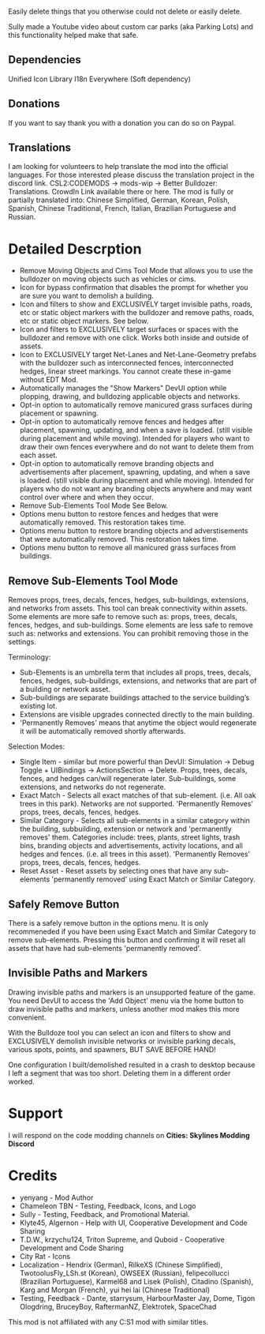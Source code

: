 ﻿Easily delete things that you otherwise could not delete or easily delete.

Sully made a Youtube video about custom car parks (aka Parking Lots) and this functionality helped make that safe.

## Dependencies
Unified Icon Library
I18n Everywhere (Soft dependency)

## Donations
If you want to say thank you with a donation you can do so on Paypal.

## Translations
I am looking for volunteers to help translate the mod into the official languages. For those interested please discuss the translation project in the discord link. CSL2:CODEMODS -> mods-wip -> Better Bulldozer: Translations. CrowdIn Link available there or here.
The mod is fully or partially translated into: Chinese Simplified, German, Korean, Polish, Spanish, Chinese Traditional, French, Italian, Brazilian Portuguese and Russian.

# Detailed Descrption
* Remove Moving Objects and Cims Tool Mode that allows you to use the bulldozer on moving objects such as vehicles or cims. 
* Icon for bypass confirmation that disables the prompt for whether you are sure you want to demolish a building.
* Icon and filters to show and EXCLUSIVELY target invisible paths, roads, etc or static object markers with the bulldozer and remove paths, roads, etc or static object markers. See below.
* Icon and filters to EXCLUSIVELY target surfaces or spaces with the bulldozer and remove with one click. Works both inside and outside of assets.
* Icon to EXCLUSIVELY target Net-Lanes and Net-Lane-Geometry prefabs with the bulldozer such as interconnected fences, interconnected hedges, linear street markings. You cannot create these in-game without EDT Mod.
* Automatically manages the "Show Markers" DevUI option while plopping, drawing, and bulldozing applicable objects and networks. 
* Opt-in option to automatically remove manicured grass surfaces during placement or spawning.
* Opt-in option to automatically remove fences and hedges after placement, spawning, updating, and when a save is loaded. (still visible during placement and while moving). Intended for players who want to draw their own fences everywhere and do not want to delete them from each asset.
* Opt-in option to automatically remove branding objects and advertisements after placement, spawning, updating, and when a save is loaded. (still visible during placement and while moving). Intended for players who do not want any branding objects anywhere and may want control over where and when they occur.
* Remove Sub-Elements Tool Mode See Below.
* Options menu button to restore fences and hedges that were automatically removed. This restoration takes time.
* Options menu button to restore branding objects and adverstisements that were automatically removed. This restoration takes time.
* Options menu button to remove all manicured grass surfaces from buildings.

## Remove Sub-Elements Tool Mode
Removes props, trees, decals, fences, hedges, sub-buildings, extensions, and networks from assets. This tool can break connectivity within assets. Some elements are more safe to remove such as: props, trees, decals, fences, hedges, and sub-buildings. Some elements are less safe to remove such as: networks and extensions. You can prohibit removing those in the settings.

Terminology:
* Sub-Elements is an umbrella term that includes all props, trees, decals, fences, hedges, sub-buildings, extensions, and networks that are part of a building or network asset.
* Sub-buildings are separate buildings attached to the service building’s existing lot.
* Extensions are visible upgrades connected directly to the main building.
* 'Permanently Removes' means that anytime the object would regenerate it will be automatically removed shortly afterwards.

Selection Modes:
* Single Item - similar but more powerful than DevUI: Simulation -> Debug Toggle + UIBindings -> ActionsSection -> Delete. Props, trees, decals, fences, and hedges can/will regenerate later. Sub-buildings, some extensions, and networks do not regenerate.
* Exact Match - Selects all exact matches of that sub-element. (i.e. All oak trees in this park). Networks are not supported. 'Permanently Removes' props, trees, decals, fences, hedges.
* Similar Category - Selects all sub-elements in a similar category within the building, subbuilding, extension or network and 'permanently removes' them. Categories include: trees, plants, street lights, trash bins, branding objects and advertisements, activity locations, and all hedges and fences. (i.e. all trees in this asset). 'Permanently Removes' props, trees, decals, fences, hedges.
* Reset Asset - Reset assets by selecting ones that have any sub-elements 'permanently removed' using Exact Match or Similar Category.

## Safely Remove Button
There is a safely remove button in the options menu. It is only recommeneded if you have been using Exact Match and Similar Category to remove sub-elements. Pressing this button and confirming it will reset all assets that have had sub-elements 'permanently removed'.

## Invisible Paths and Markers
Drawing invisible paths and markers is an unsupported feature of the game. You need DevUI to access the 'Add Object' menu via the home button to draw invisible paths and markers, unless another mod makes this more convenient.

With the Bulldoze tool you can select an icon and filters to show and EXCLUSIVELY demolish invisible networks or invisible parking decals, various spots, points, and spawners, BUT SAVE BEFORE HAND!

One configuration I built/demolished resulted in a crash to desktop because I left a segment that was too short. Deleting them in a different order worked.

# Support
I will respond on the code modding channels on **Cities: Skylines Modding Discord**

# Credits 
* yenyang - Mod Author
* Chameleon TBN - Testing, Feedback, Icons, and Logo
* Sully - Testing, Feedback, and Promotional Material.
* Klyte45, Algernon - Help with UI, Cooperative Development and Code Sharing
* T.D.W., krzychu124, Triton Supreme, and Quboid - Cooperative Development and Code Sharing
* City Rat - Icons
* Localization - Hendrix (German), RilkeXS (Chinese Simplified), TwotoolusFly_LSh.st (Korean), OWSEEX (Russian), felipecollucci (Brazilian Portuguese), Karmel68 and Lisek (Polish), Citadino (Spanish), Karg and Morgan (French), yui hei lai (Chinese Traditional)
* Testing, Feedback - Dante, starrysum, HarbourMaster Jay, Dome, Tigon Ologdring, BruceyBoy, RaftermanNZ, Elektrotek, SpaceChad 

This mod is not affiliated with any C:S1 mod with similar titles. 